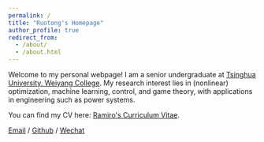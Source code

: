 ```yaml
---
permalink: /
title: "Ruotong's Homepage"
author_profile: true
redirect_from: 
  - /about/
  - /about.html
---
```

Welcome to my personal webpage! I am a senior undergraduate at [Tsinghua University, Weiyang College](https://www.wyc.tsinghua.edu.cn/). My research interest lies in (nonlinear) optimization, machine learning, control, and game theory, with applications in engineering such as power systems.

You can find my CV here: [Ramiro's Curriculum Vitae](../assets/CV_Ruotong_Sun.pdf).

[Email](sunrt21@mails.tsinghua.edu.cn) / [Github](https://github.com/Ramiro-Sun) / [Wechat](../images/wechat.jpg)

